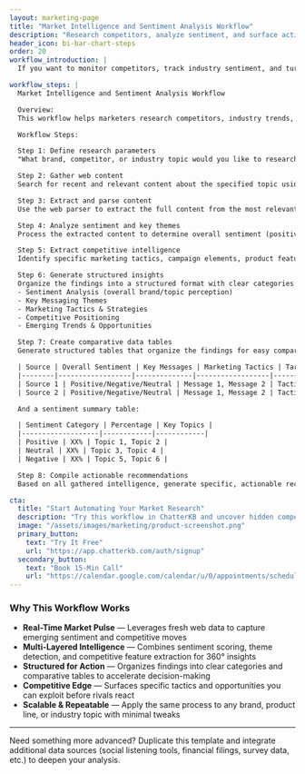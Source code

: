 ```yaml
---
layout: marketing-page
title: "Market Intelligence and Sentiment Analysis Workflow"
description: "Research competitors, analyze sentiment, and surface actionable insights using ChatterKB."
header_icon: bi-bar-chart-steps
order: 20
workflow_introduction: |
  If you want to monitor competitors, track industry sentiment, and turn raw web data into strategic advantage, here’s a step-by-step workflow you can run directly in ChatterKB.

workflow_steps: |
  Market Intelligence and Sentiment Analysis Workflow

  Overview:
  This workflow helps marketers research competitors, industry trends, and brand sentiment by analyzing web content and organizing insights into actionable intelligence. Follow each step **exactly** as described. Map Steps to the Step Numbers and Titles provided below.

  Workflow Steps:

  Step 1: Define research parameters
  "What brand, competitor, or industry topic would you like to research? Please also specify any particular aspects you're interested in (e.g., product launches, marketing campaigns, customer sentiment)."

  Step 2: Gather web content
  Search for recent and relevant content about the specified topic using the web search tool. Collect articles, press releases, and social media discussions from the past 30 days.

  Step 3: Extract and parse content
  Use the web parser to extract the full content from the most relevant sources identified in Step 2. Focus on extracting clean text without navigation elements or advertisements.

  Step 4: Analyze sentiment and key themes
  Process the extracted content to determine overall sentiment (positive, negative, neutral) and identify recurring themes, messaging strategies, and positioning statements.

  Step 5: Extract competitive intelligence
  Identify specific marketing tactics, campaign elements, product features, pricing strategies, and target audience information from the analyzed content.

  Step 6: Generate structured insights
  Organize the findings into a structured format with clear categories:
  - Sentiment Analysis (overall brand/topic perception)
  - Key Messaging Themes
  - Marketing Tactics & Strategies
  - Competitive Positioning
  - Emerging Trends & Opportunities

  Step 7: Create comparative data tables
  Generate structured tables that organize the findings for easy comparison and analysis:

  | Source | Overall Sentiment | Key Messages | Marketing Tactics | Target Audience |
  |--------|------------------|--------------|------------------|----------------|
  | Source 1 | Positive/Negative/Neutral | Message 1, Message 2 | Tactic 1, Tactic 2 | Audience description |
  | Source 2 | Positive/Negative/Neutral | Message 1, Message 2 | Tactic 1, Tactic 2 | Audience description |

  And a sentiment summary table:

  | Sentiment Category | Percentage | Key Topics |
  |-------------------|------------|------------|
  | Positive | XX% | Topic 1, Topic 2 |
  | Neutral | XX% | Topic 3, Topic 4 |
  | Negative | XX% | Topic 5, Topic 6 |

  Step 8: Compile actionable recommendations
  Based on all gathered intelligence, generate specific, actionable recommendations for marketing strategy adjustments, content opportunities, or competitive responses.

cta:
  title: "Start Automating Your Market Research"
  description: "Try this workflow in ChatterKB and uncover hidden competitive insights."
  image: "/assets/images/marketing/product-screenshot.png"
  primary_button:
    text: "Try It Free"
    url: "https://app.chatterkb.com/auth/signup"
  secondary_button:
    text: "Book 15-Min Call"
    url: "https://calendar.google.com/calendar/u/0/appointments/schedules/AcZssZ0oYQ10osj27ugUfwOrSoV893uJ-kWPhIKNBhII5bTlwc3j6HdkEunH29TciGeOttFjfxqEn92O"
---
```


### Why This Workflow Works

- **Real-Time Market Pulse** — Leverages fresh web data to capture emerging sentiment and competitive moves
- **Multi-Layered Intelligence** — Combines sentiment scoring, theme detection, and competitive feature extraction for 360° insights
- **Structured for Action** — Organizes findings into clear categories and comparative tables to accelerate decision-making
- **Competitive Edge** — Surfaces specific tactics and opportunities you can exploit before rivals react
- **Scalable & Repeatable** — Apply the same process to any brand, product line, or industry topic with minimal tweaks

---

Need something more advanced? Duplicate this template and integrate additional data sources (social listening tools, financial filings, survey data, etc.) to deepen your analysis. 